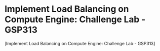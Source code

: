 # Implement Load Balancing on Compute Engine: Challenge Lab - GSP313
[Implement Load Balancing on Compute Engine: Challenge Lab - GSP313]
